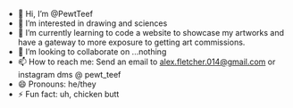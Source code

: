 - 👋 Hi, I’m @PewtTeef
- 👀 I’m interested in drawing and sciences
- 🌱 I’m currently learning to code a website 
to showcase my artworks and have a gateway to 
more exposure to getting art commissions.
- 💞️ I’m looking to collaborate on ...nothing
- 📫 How to reach me: Send an email to alex.fletcher.014@gmail.com or instagram dms @ pewt_teef
- 😄 Pronouns: he/they
- ⚡ Fun fact: uh, chicken butt

<!---
PewtTeef/PewtTeef is a ✨ special ✨ repository because its `README.md` (this file) appears on your GitHub profile.
You can click the Preview link to take a look at your changes.
--->
